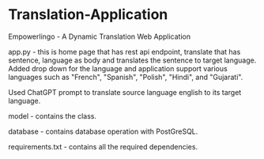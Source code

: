 # Translation-Application
Empowerlingo - A Dynamic Translation Web Application

app.py - this is home page that has rest api endpoint, translate that has sentence, language as body and translates 
the sentence to target language. Added drop down for the language and application support various languages such as
"French", "Spanish", "Polish", "Hindi", and "Gujarati".

Used ChatGPT prompt to translate source language english to its target language.

model - contains the class.

database - contains database operation with PostGreSQL.

requirements.txt - contains all the required dependencies.

